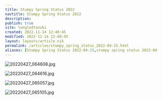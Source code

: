 ```yaml
---
title: Stumpy Spring Status 2022
navtitle: Stumpy Spring Status 2022
description: 
publish: true
site: tangledtanuki
created: 2022-11-14 12:40:45
modified: 2022-11-14 12:40:45
layout: layouts/article.njk
permalink: /articles/stumpy_spring_status_2022-04-15.html
aliases: [Stumpy Spring Status 2022-04-15,stumpy spring status 2022-04-15]
---
```



![20220427_064608.jpg](/img/20220427_064608.jpg)

![20220427_064616.jpg](/img/20220427_064616.jpg)

![20220427_065057.jpg](/img/20220427_065057.jpg)

![20220427_065105.jpg](/img/20220427_065105.jpg)